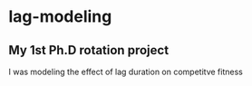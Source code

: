 # lag-modeling
## My 1st Ph.D rotation project

I was modeling the effect of lag duration on competitve fitness
